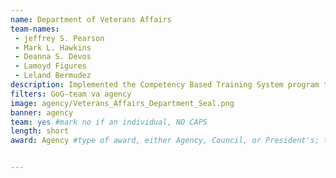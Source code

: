 ```yaml
---
name: Department of Veterans Affairs
team-names: 
 - jeffrey S. Pearson
 - Mark L. Hawkins
 - Deanna S. Devos
 - Lamoyd Figures
 - Leland Bermudez
description: Implemented the Competency Based Training System program to transform the way vocational rehab counselors demonstrate proficiency in job skills. This system eliminated inefficiency while increasing the time available for direct service to Veterans.
filters: GoG-team va agency
image: agency/Veterans_Affairs_Department_Seal.png
banner: agency
team: yes #mark no if an individual, NO CAPS 
length: short
award: Agency #type of award, either Agency, Council, or President's; this is case sensitive so make sure to match the options listed exactly. This section generates the format of the card


---
```

